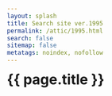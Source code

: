 ```yaml
---
layout: splash
title: Search site ver.1995
permalink: /attic/1995.html
search: false
sitemap: false
metatags: noindex, nofollow
---
```

<style>
@import url('https://cdn.jsdelivr.net/npm/instantsearch.css@7.3.1/themes/algolia-min.css');
body,
h1 {
    margin: 0;
    padding: 0;
}
body {
    font-family: -apple-system, BlinkMacSystemFont, 'Segoe UI', Roboto, Helvetica,
    Arial, sans-serif, 'Apple Color Emoji', 'Segoe UI Emoji', 'Segoe UI Symbol';
    padding: 1em;
}
ul {
    list-style: none;
    padding: 0;
}
.container {
    overflow: hidden;
    margin: 0 auto;
}
.ais-PoweredBy-link {
    margin: 0 0 0 auto;
}
.ais-PoweredBy-logo {
    height: 0.8em !important;
}
.state {
    display: flex;
    justify-content: space-between;
}
.ais-SearchBox {
    margin: 1em 0;
}
.ais-SearchBox-form {
    padding: 0;
}
.ais-SearchBox-input {
    /*padding: 0.75em 2.5em;*/
    margin: 0;
}
.ais-SearchBox-form button {
    margin: auto 0.4em;
}
.ais-SearchBox-form path {
    fill: #aaaaaa !important;
}
.ais-SearchBox-submitIcon {
    width: 1.0em;
    height: 1.0em;
}
.ais-SearchBox-resetIcon {
    width: 0.9em;
    height: 0.9em;
}
.ais-InfiniteHits-item {
    width: 100%;
    padding: 0 auto;
    margin-bottom: 0;
    /*border: 0;*/
    /*box-shadow: none;*/
}
.ais-InfiniteHits-item dt, .ais-InfiniteHits-item dd {
    margin: 0;
    padding: 0 auto;
}
.ais-InfiniteHits-item mark {
    background-color: lightblue;
}
.hit-name {
    margin-bottom: 0.5em;
}
.hit-description {
    color: #888;
    font-size: 14px;
    margin-bottom: 0.5em;
}
button.ais-InfiniteHits-loadMore {
    display: none;
}
</style>
  <div class="container">
    <h1>{{ page.title }}</h1>
      <div id="searchbox" class="ais-SearchBox"></div>
      <div class="state">
        <div id="stats"></div>
        <div id="powered-by"></div>
      </div>
      <div id="hits"></div>
  </div>
<script src="https://cdn.jsdelivr.net/npm/algoliasearch@3.33.0/dist/algoliasearchLite.min.js" integrity="sha256-3Laj91VXexjTlFLgL8+vvIq27laXdRmFIcO2miulgEs=" crossorigin="anonymous"></script>
<script src="https://cdn.jsdelivr.net/npm/instantsearch.js@3.4.0/dist/instantsearch.production.min.js" integrity="sha256-pM0n88cBFRHpSn0N26ETsQdwpA7WAXJDvkHeCLh3ujI=" crossorigin="anonymous"></script>
<script>
// https://hacknote.jp/archives/33094/
$(function () {
    $(window).scroll(function () {
        var doch = $(document).innerHeight();
        var winh = $(window).innerHeight();
        var bottom = doch - winh;
        //if (bottom <= $(window).scrollTop()) {        // 100%
        if (bottom * 0.9 <= $(window).scrollTop()) {     // 90%
            $('button.ais-InfiniteHits-loadMore').click();
        }
    });
});
const search = instantsearch({
    searchClient: algoliasearch('IA90805VYI', '9e30d633e7ae5597b0ddb7744f621017'),
    indexName: 'index',
    routing: {
        router: instantsearch.routers.history({
        windowTitle({ query }) {
            const queryTitle = query ? `{{page.title}} - Results for "${query}"` : 'Search';    
            return queryTitle;
        },   
        createURL({ qsModule, routeState, location }) {
            //const urlParts = location.href.match(/^(.*?)\/search/);
            //const baseUrl = `${urlParts ? urlParts[1] : ''}/`;
            const queryParameters = {};
            if (routeState.query) {
                queryParameters.query = encodeURIComponent(routeState.query);
            }
            if (routeState.page !== 1) {
                queryParameters.page = routeState.page;
            }
            const queryString = qsModule.stringify(queryParameters, {
                addQueryPrefix: true,
                arrayFormat: 'repeat'
            });
            return `{{page.url}}${queryString}`;
            },
        }),
        parseURL({ qsModule, location }) {
            const pathnameMatches = location.pathname.match(/search\/(.*?)\/?$/);
            const { query = '', page } = qsModule.parse(
                location.search.slice(1)
            );
            // `qs` does not return an array when there's a single value.
            return {
                query: decodeURIComponent(query),
                page,
            };
        }
/*
        stateMapping: {
            stateToRoute(uiState) {
                return {
                    query: uiState.query,
                    page: uiState.page,
                };
            },
            routeToState(routeState) {
            return {
                query: routeState.query,
                page: routeState.page,
                };
            }
        }
*/
    }  
});
search.addWidget(
    instantsearch.widgets.searchBox({
        container: '#searchbox',
        placeholder: '{{ page.title }}…',
    })
);
search.addWidget(
    instantsearch.widgets.poweredBy({
        container: '#powered-by',
    })
);
search.addWidget(
    instantsearch.widgets.stats({
        container: '#stats',
        templates: {
            text(data) {
                let count = '';
                if (data.hasManyResults) {
                    count += `${data.nbHits} results`;
                } else if (data.hasOneResult) {
                    count += `1 result`;
                } else {
                    count += `no result`;
                }
                if (data.query == "") {
                    document.getElementById("stats").style.visibility = "hidden";
                    document.getElementById("hits").style.display = 'none';
                } else {
                    document.getElementById("stats").style.visibility = "visible";
                    document.getElementById("hits").style.display = 'inline';
                }
                return `${count} found in ${data.processingTimeMS}ms`;
            },
        },
    })
);
search.addWidget(
    instantsearch.widgets.infiniteHits({
        container: '#hits',
        templates: {
            empty: 'No results for <q>{{ query }}</q>',
            item(hit) {
                return `
                <dt><a href="${hit.url}" target="_blank">${hit._highlightResult.title.value}</a></dt>
                <dd>${hit._snippetResult.content.value}</dd>
                `;
            },
        },
    })
);
search.start();
</script>